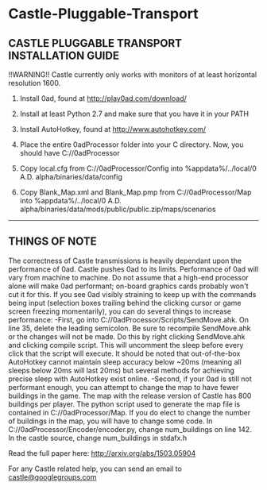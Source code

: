 # Castle-Pluggable-Transport

CASTLE PLUGGABLE TRANSPORT INSTALLATION GUIDE
-----------------------------------------------------------------

!!WARNING!!
Castle currently only works with monitors of at least horizontal resolution 1600.


1. Install 0ad, found at http://play0ad.com/download/

2. Install at least Python 2.7 and make sure that you have it in your PATH

3. Install AutoHotkey, found at http://www.autohotkey.com/

4. Place the entire 0adProcessor folder into your C directory. Now, you should have C://0adProcessor

5. Copy local.cfg from C://0adProcessor/Config into %appdata%/../local/0 A.D. alpha/binaries/data/config

6. Copy Blank_Map.xml and Blank_Map.pmp from C://0adProcessor/Map into %appdata%/../local/0 A.D. alpha/binaries/data/mods/public/public.zip/maps/scenarios


----------------------------------------------------------------
THINGS OF NOTE
----------------------------------------------------------------
The correctness of Castle transmissions is heavily dependant upon the performance of 0ad. Castle pushes 0ad to its limits. Performance of 0ad will vary from machine to machine. Do not assume that a high-end processor alone will make 0ad performant; on-board graphics cards probably won't cut it for this. If you see 0ad visibly straining to keep up with the commands being input (selection boxes trailing behind the clicking cursor or game screen freezing momentarily), you can do several things to increase performance:
	-First, go into C://0adProcessor/Scripts/SendMove.ahk. On line 35, delete the leading semicolon. Be sure to recompile SendMove.ahk or the changes will not be made. Do this by right clicking SendMove.ahk and clicking compile script. This will uncomment the sleep before every click that the script will execute. It should be noted that out-of-the-box AutoHotkey cannot maintain sleep accuracy below ~20ms (meaning all sleeps below 20ms will last 20ms) but several methods for achieving precise sleep with AutoHotkey exist online.
	-Second, if your 0ad is still not performant enough, you can attempt to change the map to have fewer buildings in the game. The map with the release version of Castle has 800 buildings per player. The python script used to generate the map file is contained in C://0adProcessor/Map. If you do elect to change the number of buildings in the map, you will have to change some code. In C://0adProcessor/Encoder/encoder.py, change num_buildings on line 142. In the castle source, change num_buildings in stdafx.h
	

Read the full paper here: http://arxiv.org/abs/1503.05904

For any Castle related help, you can send an email to castle@googlegroups.com


